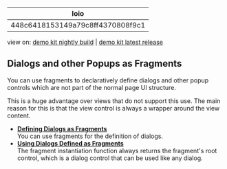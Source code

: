 <!-- loio448c6418153149a79c8ff4370808f9c1 -->

| loio |
| -----|
| 448c6418153149a79c8ff4370808f9c1 |

<div id="loio">

view on: [demo kit nightly build](https://openui5nightly.hana.ondemand.com/topic/448c6418153149a79c8ff4370808f9c1) | [demo kit latest release](https://sdk.openui5.org/topic/448c6418153149a79c8ff4370808f9c1)</div>

## Dialogs and other Popups as Fragments

You can use fragments to declaratively define dialogs and other popup controls which are not part of the normal page UI structure.

This is a huge advantage over views that do not support this use. The main reason for this is that the view control is always a wrapper around the view content.

-   **[Defining Dialogs as Fragments](Defining_Dialogs_as_Fragments_0457545.md "You can use fragments for the definition of dialogs.")**  
You can use fragments for the definition of dialogs.
-   **[Using Dialogs Defined as Fragments](Using_Dialogs_Defined_as_Fragments_aeb86c1.md "The fragment instantiation function always returns the fragment's root control, which is
		a dialog control that can be used like any dialog.")**  
The fragment instantiation function always returns the fragment's root control, which is a dialog control that can be used like any dialog.

